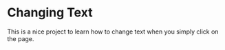 # **Changing Text**

This is a nice project to learn how to change text when you simply click on the page.
